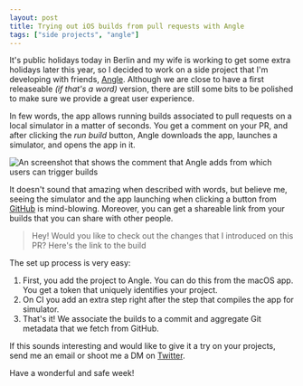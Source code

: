 ```yaml
---
layout: post
title: Trying out iOS builds from pull requests with Angle
tags: ["side projects", "angle"]
---
```


It's public holidays today in Berlin and my wife is working to get some extra holidays later this year,
so I decided to work on a side project that I'm developing with friends, [Angle](https://github.com/angledotdev).
Although we are close to have a first releaseable _(if that's a word)_ version,
there are still some bits to be polished to make sure we provide a great user experience.

In few words, the app allows running builds associated to pull requests on a local simulator in a matter of seconds.
You get a comment on your PR, and after clicking the _run build_ button,
Angle downloads the app,
launches a simulator,
and opens the app in it.

![An screenshot that shows the comment that Angle adds from which users can trigger builds](/images/posts/angle-pr.png)

It doesn't sound that amazing when described with words,
but believe me,
seeing the simulator and the app launching when clicking a button from [GitHub](https://github.com) is mind-blowing.
Moreover,
you can get a shareable link from your builds that you can share with other people.

> Hey! Would you like to check out the changes that I introduced on this PR? Here's the link to the build

The set up process is very easy:

1. First, you add the project to Angle. You can do this from the macOS app. You get a token that uniquely identifies your project.
2. On CI you add an extra step right after the step that compiles the app for simulator.
3. That's it! We associate the builds to a commit and aggregate Git metadata that we fetch from GitHub.

If this sounds interesting and would like to give it a try on your projects, send me an email or shoot me a DM on [Twitter](https://github.com/angledotdev).

Have a wonderful and safe week!
